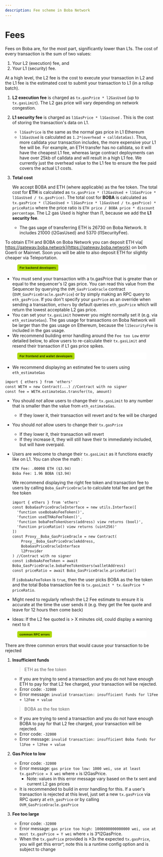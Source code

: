 ```yaml
---
description: Fee scheme in Boba Network
---
```


# Fees

Fees on Boba are, for the most part, significantly lower than L1s. The cost of every transaction is the sum of two values:

1. Your L2 (execution) fee, and
2. Your L1 (security) fee.

At a high level, the L2 fee is the cost to execute your transaction in L2 and the L1 fee is the estimated cost to submit your transaction to L1 (in a rollup batch).

1. **L2 execution fee** is charged as `tx.gasPrice * l2GasUsed` (up to `tx.gasLimit`). The L2 gas price will vary depending on network congestion.
2. **L1 security fee** is charged as `l1GasPrice * l1GasUsed` . This is the cost of storing the transaction's data on L1.
   * `l1GasPrice` is the same as the normal gas price in L1 Ethereum
   * `l1GasUsed` is calculated as `1.2*(overhead + calldataGas)`. Thus, more calldata your transaction includes, the more expensive your L1 fee will be. For example, an ETH transfer has no calldata, so it will have the cheapest L1 fee, whereas large contract deployments can have over 25kb of calldata and will result in a high L1 fee. We currently just the overhead value to the L1 fee to ensure the fee paid covers the actual L1 costs.
3.  **Total cost**

    We accept BOBA and ETH (where applicable) as the fee token. The total cost for **ETH** is calculated as `tx.gasPrice * (l2GasUsed + l1GasPrice * l1GasUsed / tx.gasPrice)`. The total cost for **BOBA** is calculated as `tx.gasPrice * (l2GasUsed + l1GasPrice * l1GasUsed / tx.gasPrice) * priceRatio` where the price ratio is `ETH price / BOBA price * discount percentage`. The L2 gas Used is higher than l1, because we add the **L1 security fee**.

    * The gas uage of transferring ETH is 26730 on Boba Network. It includes 21000 (l2GasUsed) and 5370 (l1SecurityFee).

To obtain ETH and BOBA on Boba Network you can deposit ETH via[ https://gateway.boba.network](https://gateway.boba.network) on both Goerli or Mainnet. Soon you will be able to also deposit ETH for slightly cheaper via Teleportation.

<figure><img src="../../assets/for backend developers.png" alt=""><figcaption></figcaption></figure>

* You must send your transaction with a tx.gasPrice that is greater than or equal to the sequencer's l2 gas price. You can read this value from the Sequencer by querying the `OVM_GasPriceOracle` contract (`OVM_GasPriceOracle.gasPrice`) or by simply making an RPC query to `eth_gasPrice`. If you don't specify your `gasPrice` as an override when sending a transaction, `ethers` by default queries `eth_gasPrice` which will return the lowest acceptable L2 gas price.
* You can set your `tx.gasLimit` however you might normally set it (e.g. via `eth_estimateGas`). The gas usage for transactions on Boba Network will be larger than the gas usage on Ethereum, because the `l1SecurityFee` is included in the gas usage.
* We recommend building error handling around the `Fee too Low` error detailed below, to allow users to re-calculate their `tx.gasLimit` and resend their transaction if L1 gas price spikes.

<figure><img src="../../assets/for frontend and wallet developers.png" alt=""><figcaption></figcaption></figure>

* We recommend displaying an estimated fee to users using `eth_estimateGas`

```solidity
import { ethers } from 'ethers'
const WETH = new Contract(...) //Contract with no signer
const fee = WETH.estimateGas.transfer(to, amount)
```

* You should _not_ allow users to change their `tx.gasLimit` to any number that is smaller than the value from `eth_estimateGas`.
  * If they lower it, their transaction will revert and tx fee will be charged
* You should _not_ allow users to change their `tx.gasPrice`
  * If they lower it, their transaction will revert
  * If they increase it, they will still have their tx immediately included, but will have overpaid.
*   Users are welcome to change their `tx.gasLimit` as it functions exactly like on L1. You can show the math :

    ```
    ETH Fee: .00098 ETH ($3.94)
    Boba Fee: 1.96 BOBA ($3.94)
    ```

    We recommend displaying the right fee token and transaction fee to users by calling `Boba_GasPriceOracle` to calculate total fee and get the fee token

    ```solidity
    import { ethers } from 'ethers'
    const BobaGasPriceOracleInterface = new utils.Interface([
      'function useBobaAsFeeToken()',
      'function useETHAsFeeToken()',
      'function bobaFeeTokenUsers(address) view returns (bool)',
      'function priceRatio() view returns (uint256)'
    ])
    const Proxy__Boba_GasPriceOracle = new Contract(
    	Proxy__Boba_GasPriceOracleAddress,
    	BobaGasPriceOracleInterface
    	l2Provider
    ) //Contract with no signer
    const isBobaAsFeeToken = await Boba_GasPriceOracle.bobaFeeTokenUsers(walletAddress)
    const priceRatio = await Boba_GasPriceOracle.priceRatio()
    ```

    If `isBobaAsFeeToken` is `true`, then the user picks BOBA as the fee token and the total Boba transaction fee is `tx.gasLimit * tx.GasPrice * priceRatio`.
* Might need to regularly refresh the L2 Fee estimate to ensure it is accurate at the time the user sends it (e.g. they get the fee quote and leave for 12 hours then come back)
* Ideas: If the L2 fee quoted is > X minutes old, could display a warning next to it

<figure><img src="../../assets/common RPC errors.png" alt=""><figcaption></figcaption></figure>

There are three common errors that would cause your transaction to be rejected

1.  **Insufficient funds**

    > ETH as the fee token

    * If you are trying to send a transaction and you do not have enough ETH to pay for that L2 fee charged, your transaction will be rejected.
    * Error code: `-32000`
    * Error message: `invalid transaction: insufficient funds for l1Fee + l2Fee + value`

    > BOBA as the fee token

    * If you are trying to send a transaction and you do not have enough BOBA to pay for that L2 fee charged, your transaction will be rejected.
    * Error code: `-32000`
    * Error message: `invalid transaction: insufficient Boba funds for l1Fee + l2Fee + value`
2. **Gas Price to low**
   * Error code: `-32000`
   * Error message: `gas price too low: 1000 wei, use at least tx.gasPrice = X wei` where `x` is l2GasPrice.
     * Note: values in this error message vary based on the tx sent and current L2 gas prices
   * It is recommended to build in error handling for this. If a user's transaction is rejected at this level, just set a new `tx.gasPrice` via RPC query at `eth_gasPrice` or by calling `OVM_GasPriceOracle.gasPrice`
3. **Fee too large**
   * Error code: `-32000`
   * Error message: `gas price too high: 1000000000000000 wei, use at most tx.gasPrice = Y wei` where `x` is 3\*l2GasPrice.
   * When the `tx.gasPrice` provided is ≥3x the expected `tx.gasPrice`, you will get this error^, note this is a runtime config option and is subject to change
